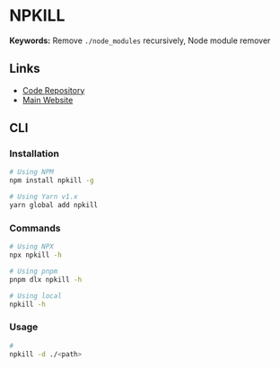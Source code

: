 # NPKILL

**Keywords:** Remove `./node_modules` recursively, Node module remover

## Links

- [Code Repository](https://github.com/voidcosmos/npkill)
- [Main Website](https://npkill.js.org/)

## CLI

### Installation

```sh
# Using NPM
npm install npkill -g

# Using Yarn v1.x
yarn global add npkill
```

### Commands

```sh
# Using NPX
npx npkill -h

# Using pnpm
pnpm dlx npkill -h

# Using local
npkill -h
```

### Usage

```sh
#
npkill -d ./<path>
```
